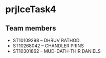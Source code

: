 # prjIceTask4

## Team members

* ST10109298 – DHRUV RATHOD
* ST10268042 – CHANDLER PRINS
* ST10301862 – MUD-DATH-THIR DANIELS
